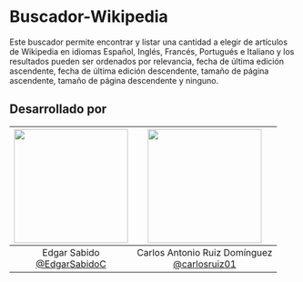 # Buscador-Wikipedia

Este buscador permite encontrar y listar una cantidad a elegir de artículos de Wikipedia en idiomas Español, Inglés, Francés, Portugués e Italiano y los resultados pueden ser ordenados por relevancia, fecha de última edición ascendente, fecha de última edición descendente, tamaño de página ascendente, tamaño de página descendente y ninguno.


## Desarrollado por
|<img src="https://user-images.githubusercontent.com/63131135/187323526-d2dd4d8a-9cd3-4a32-b16b-01e288c74376.png" width=200px>|<img src="" width=200px>|
|:---:|:---:|
|Edgar Sabido <br> [@EdgarSabidoC](https://github.com/EdgarSabidoC)|Carlos Antonio Ruiz Domínguez<br> [@carlosruiz01](https://github.com/carlosruiz01)|

